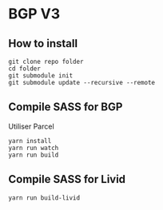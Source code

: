 # BGP V3

## How to install

```
git clone repo folder
cd folder
git submodule init
git submodule update --recursive --remote
```

## Compile SASS for BGP

Utiliser Parcel

```
yarn install
yarn run watch
yarn run build
```

## Compile SASS for Livid

```
yarn run build-livid
```
